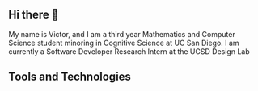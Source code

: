 ## Hi there 👋

My name is Victor, and I am a third year Mathematics and Computer Science student minoring in Cognitive Science at UC San Diego. I am currently a Software Developer Research Intern at the UCSD Design Lab

## Tools and Technologies

<!--
**comnk/comnk** is a ✨ _special_ ✨ repository because its `README.md` (this file) appears on your GitHub profile.

Here are some ideas to get you started:

- 🔭 I’m currently working on ...
- 🌱 I’m currently learning ...
- 👯 I’m looking to collaborate on ...
- 🤔 I’m looking for help with ...
- 💬 Ask me about ...
- 📫 How to reach me: ...
- 😄 Pronouns: ...
- ⚡ Fun fact: ...
-->
